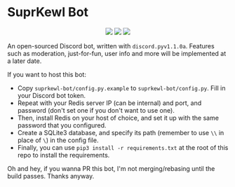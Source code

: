 # SuprKewl Bot

<p align="center">
<a href="https://discord.gg/CRBBJVY"><img src="https://img.shields.io/discord/498185249952366602.svg"></a>
<a href="./LICENSE-gpl3.txt"><img src="https://img.shields.io/github/license/laggycomputer/suprkewl-bot.svg?style=flat-square"></a>
<a href=https://travis-ci.com/laggycomputer/suprkewl-bot><img src=https://travis-ci.com/laggycomputer/suprkewl-bot.svg?branch=master></a>
</p>

An open-sourced Discord bot, written with `discord.pyv1.1.0a`. Features such as moderation, just-for-fun, user info and more will be implemented at a later date.  

If you want to host this bot:

* Copy `suprkewl-bot/config.py.example` to `suprkewl-bot/config.py`. Fill in your Discord bot token.
* Repeat with your Redis server IP (can be internal) and port, and password (don't set one if you don't want to use one).
* Then, install Redis on your host of choice, and set it up with the same password that you configured.
* Create a SQLite3 database, and specify its path (remember to use `\\` in place of `\`) in the config file.
* Finally, you can use `pip3 install -r requirements.txt` at the root of this repo to install the requirements.

Oh and hey, if you wanna PR this bot, I'm not merging/rebasing until the build passes. Thanks anyway.
